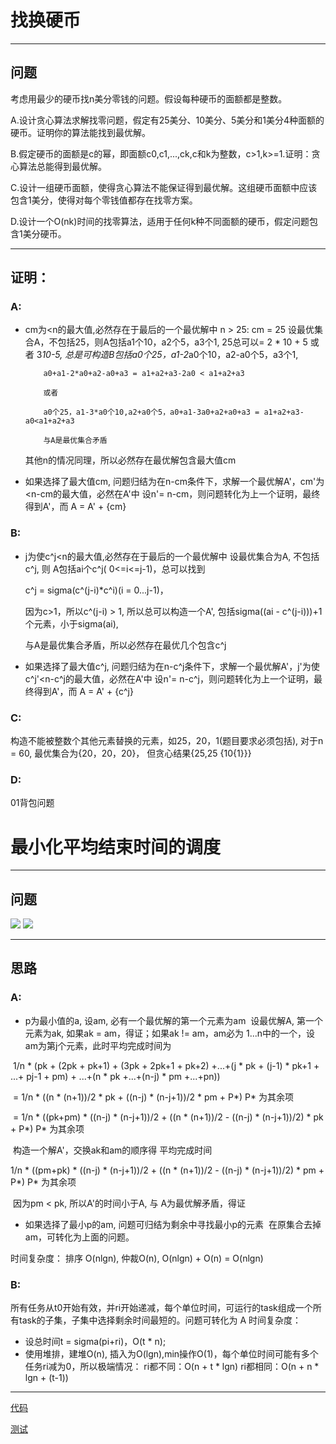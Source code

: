 # 找换硬币
-------------
## 问题

考虑用最少的硬币找n美分零钱的问题。假设每种硬币的面额都是整数。

A.设计贪心算法求解找零问题，假定有25美分、10美分、5美分和1美分4种面额的硬币。证明你的算法能找到最优解。

B.假定硬币的面额是c的幂，即面额c0,c1,...,ck,c和k为整数，c>1,k>=1.证明：贪心算法总能得到最优解。

C.设计一组硬币面额，使得贪心算法不能保证得到最优解。这组硬币面额中应该包含1美分，使得对每个零钱值都存在找零方案。

D.设计一个O(nk)时间的找零算法，适用于任何k种不同面额的硬币，假定问题包含1美分硬币。

-------------

## 证明：
### A:
- cm为<n的最大值,必然存在于最后的一个最优解中
  n > 25: cm = 25 设最优集合A，不包括25，则A包括a1个10，a2个5，a3个1, 25总可以= 2 * 10 + 5 或者 3*10-5,
          总是可构造B包括a0个25，a1-2*a0个10，a2-a0个5，a3个1, 
          
          a0+a1-2*a0+a2-a0+a3 = a1+a2+a3-2a0 < a1+a2+a3
          
          或者
          
          a0个25，a1-3*a0个10,a2+a0个5，a0+a1-3a0+a2+a0+a3 = a1+a2+a3-a0<a1+a2+a3
          
          与A是最优集合矛盾
  其他n的情况同理，所以必然存在最优解包含最大值cm
- 如果选择了最大值cm, 问题归结为在n-cm条件下，求解一个最优解A'，cm'为<n-cm的最大值，必然在A'中
  设n'= n-cm，则问题转化为上一个证明，最终得到A'，而 A = A' + {cm}
  
### B:
- j为使c^j<n的最大值,必然存在于最后的一个最优解中 
  设最优集合为A, 不包括c^j, 则 A包括ai个c^j( 0<=i<=j-1)，总可以找到
  
  c^j = sigma(c^(j-i)*c^i)(i = 0...j-1)， 
  
  因为c>1，所以c^(j-i) > 1, 所以总可以构造一个A', 包括sigma((ai - c^(j-i)))+1个元素，小于sigma(ai),
  
  与A是最优集合矛盾，所以必然存在最优几个包含c^j
  
- 如果选择了最大值c^j, 问题归结为在n-c^j条件下，求解一个最优解A'，j'为使c^j'<n-c^j的最大值，必然在A'中
  设n'= n-c^j，则问题转化为上一个证明，最终得到A'，而 A = A' + {c^j}
  
### C:
构造不能被整数个其他元素替换的元素，如25，20，1(题目要求必须包括), 对于n = 60, 最优集合为{20，20，20}， 但贪心结果{25,25 {10{1}}}

### D:
01背包问题

# 最小化平均结束时间的调度
-------------
## 问题
![](https://github.com/shady831213/algorithms/blob/master/greedy/static/greedy16-2.PNG)
![](https://github.com/shady831213/algorithms/blob/master/greedy/static/greedy16-2-1.PNG)

-------------
## 思路

### A:
- p为最小值的a, 设am, 必有一个最优解的第一个元素为am
  设最优解A, 第一个元素为ak, 如果ak = am，得证；如果ak != am，am必为 1...n中的一个，设am为第j个元素，此时平均完成时间为
  
  1/n * (pk + (2pk + pk+1) + (3pk + 2pk+1 + pk+2) +...+(j * pk + (j-1) * pk+1 + ...+ pj-1 + pm) + ...+(n * pk +...+(n-j) * pm +...+pn))
  
  = 1/n * ((n * (n+1))/2 * pk + ((n-j) * (n-j+1))/2 * pm + P*) P* 为其余项
  
  = 1/n * ((pk+pm) * ((n-j) * (n-j+1))/2 + ((n * (n+1))/2 -  ((n-j) * (n-j+1))/2) * pk + P*) P* 为其余项
  
  构造一个解A'，交换ak和am的顺序得 平均完成时间
  
  1/n * ((pm+pk) * ((n-j) * (n-j+1))/2 + ((n * (n+1))/2 - ((n-j) * (n-j+1))/2) * pm + P*) P* 为其余项
  
  因为pm < pk, 所以A'的时间小于A, 与 A为最优解矛盾，得证
- 如果选择了最小p的am, 问题可归结为剩余中寻找最小p的元素
  在原集合去掉am，可转化为上面的问题。

时间复杂度：
  排序 O(nlgn), 仲裁O(n), O(nlgn) + O(n) = O(nlgn)
 
### B:
所有任务从t0开始有效，并ri开始递减，每个单位时间，可运行的task组成一个所有task的子集，子集中选择剩余时间最短的。问题可转化为 A
时间复杂度：
  - 设总时间t = sigma(pi+ri)，O(t * n);
  - 使用堆排，建堆O(n), 插入为O(lgn),min操作O(1)，每个单位时间可能有多个任务ri减为0，所以极端情况：
    ri都不同：O(n + t * lgn)
    ri都相同：O(n + n * lgn + (t-1))

-------------
[代码](https://github.com/shady831213/algorithms/blob/master/greedy/minAvgCompletedTimeSch.go)

[测试](https://github.com/shady831213/algorithms/blob/master/greedy/minAvgCompletedTimeSch_test.go)
